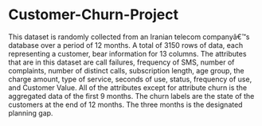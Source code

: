 # Customer-Churn-Project
This dataset is randomly collected from an Iranian telecom companyâ€™s database over a period of 12 months. A total of 3150 rows of data, each representing a customer, bear information for 13 columns. The attributes that are in this dataset are call failures, frequency of SMS, number of complaints, number of distinct calls, subscription length, age group, the charge amount, type of service, seconds of use, status, frequency of use, and Customer Value. All of the attributes except for attribute churn is the aggregated data of the first 9 months. The churn labels are the state of the customers at the end of 12 months. The three months is the designated planning gap.

